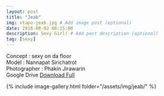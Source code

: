 ```yaml
---
layout: post
title: "Jeab"
img: xtapo-jeab.jpg # Add image post (optional)
date: 2018-08-02 06:15:00
description: Sexy Girl! # Add post description (optional)
tag: [sexy]
---
```

Concept : sexy on da floor  
Model : Nannapat Sirichatrot  
Photographer : Phakin Jirawarin  
Google Drive [Download Full](http://gestyy.com/e0GbHe)          

{% include image-gallery.html folder="/assets/img/jeab/" %}
